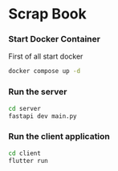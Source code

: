 # Scrap Book

### Start Docker Container
First of all start docker
```bash
docker compose up -d
```

### Run the server
```bash
cd server
fastapi dev main.py
```

### Run the client application
```bash
cd client
flutter run
```